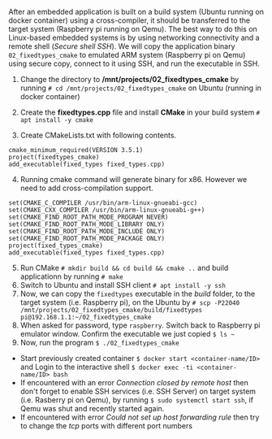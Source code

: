 After an embedded application is built on a build system (Ubuntu running on docker container) using a cross-compiler, it should be transferred to the target system (Raspberry pi running on Qemu). The best way to do this on Linux-based embedded systems is by using networking connectivity and a remote shell (_Secure shell SSH_). We will copy the application binary `02_fixedtypes_cmake` to emulated ARM system (Raspberry pi on Qemu) using secure copy, connect to it using SSH, and run the executable in SSH.

1. Change the directory to **/mnt/projects/02_fixedtypes_cmake** by running `# cd /mnt/projects/02_fixedtypes_cmake` on Ubuntu (running in docker container)

2. Create the **fixedtypes.cpp** file and install **CMake** in your build system `# apt install -y cmake`

3. Create CMakeLists.txt with following contents.
```make
cmake_minimum_required(VERSION 3.5.1)
project(fixedtypes_cmake)
add_executable(fixed_types fixed_types.cpp)
```

4. Running cmake command will generate binary for x86. However we need to add cross-compilation support.
```make
set(CMAKE_C_COMPILER /usr/bin/arm-linux-gnueabi-gcc)
set(CMAKE_CXX_COMPILER /usr/bin/arm-linux-gnueabi-g++)
set(CMAKE_FIND_ROOT_PATH_MODE_PROGRAM NEVER)
set(CMAKE_FIND_ROOT_PATH_MODE_LIBRARY ONLY)
set(CMAKE_FIND_ROOT_PATH_MODE_INCLUDE ONLY)
set(CMAKE_FIND_ROOT_PATH_MODE_PACKAGE ONLY)
project(fixed_types_cmake)
add_executable(fixed_types fixed_types.cpp)
```

5. Run CMake `# mkdir build && cd build && cmake ..` and build applicationn by running `# make`
6. Switch to Ubuntu and install SSH client `# apt install -y ssh`
7. Now, we can copy the `fixedtypes` executable in the _build_ folder, to the target system (i.e. Raspberry pi), on the Ubuntu by `# scp -P22040 /mnt/projects/02_fixedtypes_cmake/build/fixedtypes pi@192.168.1.1:~/02_fixedtypes_cmake`
8. When asked for password, type `raspberry`. Switch back to Raspberry pi emulator window. Confirm the executable we just copied `$ ls ~`
9. Now, run the program `$ ./02_fixedtypes_cmake`

   
* Start previously created container `$ docker start <container-name/ID>` and Login to the interactive shell `$ docker exec -ti <container-name/ID> bash` 
* If encountered with an error _Connection closed by remote host_ then don't forget to enable SSH services (i.e. SSH Server) on target system (i.e. Rasberry pi on Qemu), by running `$ sudo systemctl start ssh`, if Qemu was shut and recently started again.
* If encountered with error _Could not set up host forwarding rule_ then try to change the _tcp_ ports with different port numbers
